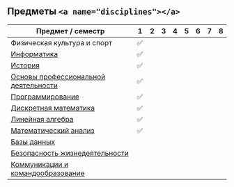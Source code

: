 ## Предметы `<a name="disciplines"></a>`

| Предмет / семестр                                                               | 1  | 2 | 3 | 4 | 5 | 6 | 7 | 8 |
| --------------------------------------------------------------------------------------------- | -- | - | - | - | - | - | - | - |
| Физическая культура и спорт                                           | ✅ |   |   |   |   |   |   |   |
| [Информатика](./1%20информатика)                                           | ✅ |   |   |   |   |   |   |   |
| [История](./1%20история)                                                           | ✅ |   |   |   |   |   |   |   |
| [Основы профессиональной деятельности](./1-2%20опд)         | ✅ |   |   |   |   |   |   |   |
| [Программирование](./1-2%20программирование)                     | ✅ |   |   |   |   |   |   |   |
| [Дискретная математика](./1-2%20дискретная%20математика) | ✅ |   |   |   |   |   |   |   |
| [Линейная алгебра](./1-2%20линейная%20алгебра)                     | ✅ |   |   |   |   |   |   |   |
| [Математический анализ](./1-3%20математика)                        | ✅ |   |   |   |   |   |   |   |
| [Базы данных](./2%20базы%20данных)                                           |    |   |   |   |   |   |   |   |
| [Безопасность жизнедеятельности](./2%20бжд)                      |    |   |   |   |   |   |   |   |
| [Коммуникации и командообразование](./2%20кик)                 |    |   |   |   |   |   |   |   |
